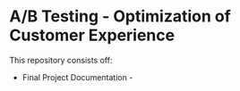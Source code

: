  # A/B Testing - Optimization of Customer Experience
 
  This repository consists off:
   - Final Project Documentation -
